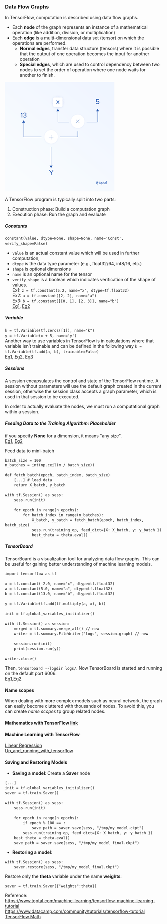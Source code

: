 ### Data Flow Graphs
In TensorFlow, computation is described using data flow graphs.
* Each **node** of the graph represents an instance of a mathematical operation (like addition, division, or multiplication)
* Each **edge** is a multi-dimensional data set (tensor) on which the operations are performed.
  * **Normal edges**, transfer data structure (tensors) where it is possible that the output of one operation becomes the input for another operation
  * **Special edges**, which are used to control dependency between two nodes to set the order of operation where one node waits for another to finish.

<img src="images/DataFlowGraphs.png" height="350">

A TensorFlow program is typically split into two parts:
1. Construction phase: Build a computation graph 
2. Execution phase: Run the graph and evaluate


##### Constants
```constant(value, dtype=None, shape=None, name='Const', verify_shape=False)```
* ```value``` is an actual constant value which will be used in further computation,
* ```dtype``` is the data type parameter (e.g., float32/64, int8/16, etc.)
* ```shape``` is optional dimensions
* ```name``` is an optional name for the tensor
* ```verify_shape``` is a boolean which indicates verification of the shape of values.      
Ex1: ```z = tf.constant(5.2, name="x", dtype=tf.float32)```      
Ex2: ```a = tf.constant([2, 2], name="a")```      
Ex3: ```b = tf.constant([[0, 1], [2, 3]], name="b")```      
[Eg1](Codes/Constant_Ex_1.ipynb), [Eg2](Codes/Constant_Ex_2.ipynb)    

##### Variable
```k = tf.Variable(tf.zeros([1]), name="k")```    
```y = tf.Variable(x + 5, name='y')```     
Another way to use variables in TensorFlow is in calculations where that variable isn’t trainable and can be defined in the following way
```k = tf.Variable(tf.add(a, b), trainable=False)```   
[Eg1](Codes/Variable_Ex_1.ipynb), [Eg2](Codes/Variable_Ex_2.ipynb), [Eg3](Codes/Variable_Ex_3.ipynb)

##### Sessions
A session encapsulates the control and state of the TensorFlow runtime. A session without parameters will use the default graph created in the current session, otherwise the session class accepts a graph parameter, which is used in that session to be executed.

In order to actually evaluate the nodes, we must run a computational graph within a session.

##### Feeding Data to the Training Algorithm: Placeholder
if you specify **None** for a dimension, it means "any size".      
[Eg1](Codes/PlaceHolder_Ex_1.ipynb), [Eg2](Codes/PlaceHolder_Ex_2.ipynb)

Feed data to mini-batch
```
batch_size = 100
n_batches = int(np.ceil(m / batch_size))

def fetch_batch(epoch, batch_index, batch_size)
    [...] # load data
    return X_batch, y_batch

with tf.Session() as sess:
    sess.run(init)
    
    for epoch in range(n_epochs):
        for batch_index in range(n_batches):
            X_batch, y_batch = fetch_batch(epoch, batch_index, batch_size)
            sess.run(training_op, feed_dict={X: X_batch, y: y_batch })
            best_theta = theta.eval()
```



##### TensorBoard 
TensorBoard is a visualization tool for analyzing data flow graphs. This can be useful for gaining better understanding of machine learning models.
```
import tensorflow as tf

x = tf.constant(-2.0, name="x", dtype=tf.float32)
a = tf.constant(5.0, name="a", dtype=tf.float32)
b = tf.constant(13.0, name="b", dtype=tf.float32)

y = tf.Variable(tf.add(tf.multiply(a, x), b))

init = tf.global_variables_initializer()

with tf.Session() as session:
    merged = tf.summary.merge_all() // new
    writer = tf.summary.FileWriter("logs", session.graph) // new

    session.run(init)
    print(session.run(y))

writer.close()
```
Then, ```tensorboard --logdir logs/```. Now TensorBoard is started and running on the default port 6006.             
[Eg1](Codes/TensorBoard_Ex_1.ipynb),[Eg2](Codes/TensorBoard_Ex_2.ipynb)


#### Name scopes
When dealing with more complex models such as neural network, the graph can easily become cluttered with thousands of nodes. To avoid this, you can create *name scopes* tp group related nodes.

#### Mathematics with TensorFlow [link](Doc/Mathematics%20with%20TensorFlow.md)



#### Machine Learning with TensorFlow
[Linear Regression](Codes/LinearRegression.ipynb)           
[Up_and_running_with_tensorflow](Codes/Up_and_running_with_tensorflow.ipynb)

#### Saving and Restoring Models
* **Saving a model**: Create a **Saver** node
```
[...]
init = tf.global_variables_initializer()
saver = tf.train.Saver()

with tf.Session() as sess:
    sess.run(init)
    
    for epoch in range(n_epochs):
        if epoch % 100 == :
            save_path = saver.save(sess, "/tmp/my_model.ckpt")
        sess.run(training_op, feed_dict={X: X_batch, y: y_batch })
    best_theta = theta.eval()
    save_path = saver.save(sess, "/tmp/my_model_final.ckpt")
```
* **Restoring a model**: 
```
with tf.Session() as sess:
    saver.restore(sess, "/tmp/my_model_final.ckpt")
```

Restore only the **theta** variable under the name **weights**:  
```
saver = tf.train.Saver({"weights":theta})
```




Reference:    
https://www.toptal.com/machine-learning/tensorflow-machine-learning-tutorial     
https://www.datacamp.com/community/tutorials/tensorflow-tutorial       
[TensorFlow Math](https://www.tensorflow.org/versions/master/api_guides/python/math_ops#Matrix_Math_Functions)  
